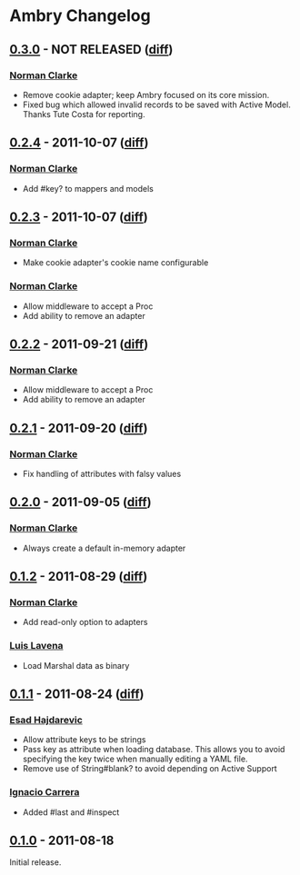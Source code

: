 # Ambry Changelog

## [0.3.0](https://github.com/norman/ambry/tree/0.3.0) - NOT RELEASED ([diff](https://github.com/norman/ambry/compare/0.2.4...0.3.0))

### [Norman Clarke](https://github.com/norman)

* Remove cookie adapter; keep Ambry focused on its core mission.
* Fixed bug which allowed invalid records to be saved with Active Model. Thanks Tute Costa for reporting.

## [0.2.4](https://github.com/norman/ambry/tree/0.2.4) - 2011-10-07 ([diff](https://github.com/norman/ambry/compare/0.2.3...0.2.4))

### [Norman Clarke](https://github.com/norman)

* Add #key? to mappers and models

## [0.2.3](https://github.com/norman/ambry/tree/0.2.3) - 2011-10-07 ([diff](https://github.com/norman/ambry/compare/0.2.2...0.2.3))

### [Norman Clarke](https://github.com/norman)

* Make cookie adapter's cookie name configurable

### [Norman Clarke](https://github.com/norman)

* Allow middleware to accept a Proc
* Add ability to remove an adapter

## [0.2.2](https://github.com/norman/ambry/tree/0.2.2) - 2011-09-21 ([diff](https://github.com/norman/ambry/compare/0.2.1...0.2.2))

### [Norman Clarke](https://github.com/norman)

* Allow middleware to accept a Proc
* Add ability to remove an adapter


## [0.2.1](https://github.com/norman/ambry/tree/0.2.1) - 2011-09-20 ([diff](https://github.com/norman/ambry/compare/0.2.0...0.2.1))

### [Norman Clarke](https://github.com/norman)

* Fix handling of attributes with falsy values


## [0.2.0](https://github.com/norman/ambry/tree/0.2.0) - 2011-09-05 ([diff](https://github.com/norman/ambry/compare/0.1.2...0.2.0))

### [Norman Clarke](https://github.com/norman)

* Always create a default in-memory adapter

## [0.1.2](https://github.com/norman/ambry/tree/0.1.1) - 2011-08-29 ([diff](https://github.com/norman/ambry/compare/0.1.1...0.1.2))

### [Norman Clarke](https://github.com/norman)

* Add read-only option to adapters

### [Luis Lavena](https://github.com/luislavena)

* Load Marshal data as binary


## [0.1.1](https://github.com/norman/ambry/tree/0.1.1) - 2011-08-24 ([diff](https://github.com/norman/ambry/compare/0.1.0...0.1.1))

### [Esad Hajdarevic](https://github.com/esad)

* Allow attribute keys to be strings
* Pass key as attribute when loading database. This allows you to avoid specifying the key twice when manually editing a YAML file.
* Remove use of String#blank? to avoid depending on Active Support

### [Ignacio Carrera](https://github.com/nachokb)

* Added #last and #inspect


## [0.1.0](https://github.com/norman/ambry/tree/0.1.0) - 2011-08-18

Initial release.
